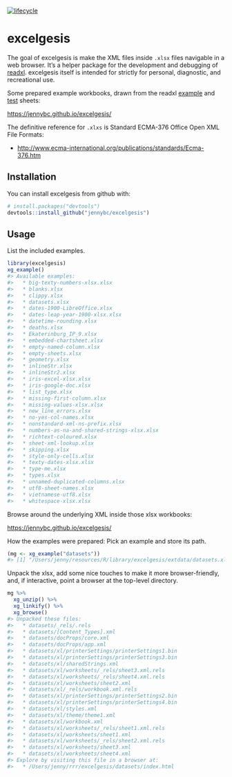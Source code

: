 
<!-- README.md is generated from README.Rmd. Please edit that file -->

[![lifecycle](https://img.shields.io/badge/lifecycle-works_for_me-ff69b4.svg)](https://blog.codinghorror.com/the-works-on-my-machine-certification-program/)

# excelgesis

The goal of excelgesis is make the XML files inside `.xlsx` files
navigable in a web browser. It’s a helper package for the development
and debugging of [readxl](http://readxl.tidyverse.org). excelgesis
itself is intended for strictly for personal, diagnostic, and
recreational use.

Some prepared example workbooks, drawn from the readxl
[example](https://github.com/tidyverse/readxl/tree/master/inst/extdata)
and
[test](https://github.com/tidyverse/readxl/tree/master/tests/testthat/sheets)
sheets:

<https://jennybc.github.io/excelgesis/>

The definitive reference for `.xlxs` is Standard ECMA-376 Office Open
XML File
    Formats:

  - <http://www.ecma-international.org/publications/standards/Ecma-376.htm>

## Installation

You can install excelgesis from github with:

``` r
# install.packages("devtools")
devtools::install_github("jennybc/excelgesis")
```

## Usage

List the included examples.

``` r
library(excelgesis)
xg_example()
#> Available examples:
#>   * big-texty-numbers-xlsx.xlsx
#>   * blanks.xlsx
#>   * clippy.xlsx
#>   * datasets.xlsx
#>   * dates-1900-LibreOffice.xlsx
#>   * dates-leap-year-1900-xlsx.xlsx
#>   * datetime-rounding.xlsx
#>   * deaths.xlsx
#>   * Ekaterinburg_IP_9.xlsx
#>   * embedded-chartsheet.xlsx
#>   * empty-named-column.xlsx
#>   * empty-sheets.xlsx
#>   * geometry.xlsx
#>   * inlineStr.xlsx
#>   * inlineStr2.xlsx
#>   * iris-excel-xlsx.xlsx
#>   * iris-google-doc.xlsx
#>   * list_type.xlsx
#>   * missing-first-column.xlsx
#>   * missing-values-xlsx.xlsx
#>   * new_line_errors.xlsx
#>   * no-yes-col-names.xlsx
#>   * nonstandard-xml-ns-prefix.xlsx
#>   * numbers-as-na-and-shared-strings-xlsx.xlsx
#>   * richtext-coloured.xlsx
#>   * sheet-xml-lookup.xlsx
#>   * skipping.xlsx
#>   * style-only-cells.xlsx
#>   * texty-dates-xlsx.xlsx
#>   * type-me.xlsx
#>   * types.xlsx
#>   * unnamed-duplicated-columns.xlsx
#>   * utf8-sheet-names.xlsx
#>   * vietnamese-utf8.xlsx
#>   * whitespace-xlsx.xlsx
```

Browse around the underlying XML inside those xlsx workbooks:

<https://jennybc.github.io/excelgesis/>

How the examples were prepared: Pick an example and store its path.

``` r
(mg <- xg_example("datasets"))
#> [1] "/Users/jenny/resources/R/library/excelgesis/extdata/datasets.xlsx"
```

Unpack the xlsx, add some nice touches to make it more browser-friendly,
and, if interactive, point a browser at the top-level directory.

``` r
mg %>% 
  xg_unzip() %>% 
  xg_linkify() %>% 
  xg_browse()
#> Unpacked these files:
#>   * datasets/_rels/.rels
#>   * datasets/[Content_Types].xml
#>   * datasets/docProps/core.xml
#>   * datasets/docProps/app.xml
#>   * datasets/xl/printerSettings/printerSettings1.bin
#>   * datasets/xl/printerSettings/printerSettings3.bin
#>   * datasets/xl/sharedStrings.xml
#>   * datasets/xl/worksheets/_rels/sheet3.xml.rels
#>   * datasets/xl/worksheets/_rels/sheet4.xml.rels
#>   * datasets/xl/worksheets/sheet2.xml
#>   * datasets/xl/_rels/workbook.xml.rels
#>   * datasets/xl/printerSettings/printerSettings2.bin
#>   * datasets/xl/printerSettings/printerSettings4.bin
#>   * datasets/xl/styles.xml
#>   * datasets/xl/theme/theme1.xml
#>   * datasets/xl/workbook.xml
#>   * datasets/xl/worksheets/_rels/sheet1.xml.rels
#>   * datasets/xl/worksheets/sheet1.xml
#>   * datasets/xl/worksheets/_rels/sheet2.xml.rels
#>   * datasets/xl/worksheets/sheet3.xml
#>   * datasets/xl/worksheets/sheet4.xml
#> Explore by visiting this file in a browser at:
#>   * /Users/jenny/rrr/excelgesis/datasets/index.html
```
